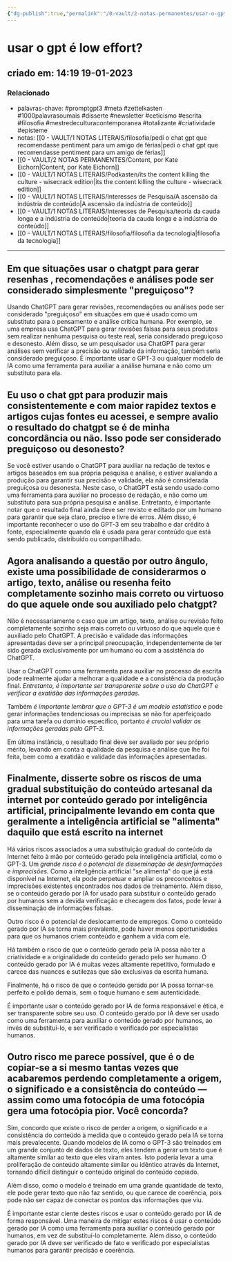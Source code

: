 ```yaml
---
{"dg-publish":true,"permalink":"/0-vault/2-notas-permanentes/usar-o-gpt-e-low-effort-pergunta/","tags":["permanente","promptgpt3","meta","zettelkasten","1000palavrasoumais","disserte","newsletter","ceticismo","escrita","filosofia","mestredeculturacontemporanea","totalizante","criatividade","episteme"],"dgHomeLink":true,"dgShowLocalGraph":true,"dgShowFileTree":true,"dgEnableSearch":true,"noteIcon":""}
---
```


# usar o gpt é low effort?
## criado em: 14:19 19-01-2023

### Relacionado
- palavras-chave: #promptgpt3 #meta #zettelkasten #1000palavrasoumais #disserte #newsletter #ceticismo #escrita #filosofia #mestredeculturacontemporanea #totalizante #criatividade #episteme 
- notas: [[0 - VAULT/1 NOTAS LITERAIS/filosofia/pedi o chat gpt que recomendasse pentiment para um amigo de férias\|pedi o chat gpt que recomendasse pentiment para um amigo de férias]]
- [[0 - VAULT/2 NOTAS PERMANENTES/Content, por Kate Eichorn\|Content, por Kate Eichorn]]
- [[0 - VAULT/1 NOTAS LITERAIS/Podkasten/its the content killing the culture - wisecrack edition\|its the content killing the culture - wisecrack edition]]
- [[0 - VAULT/1 NOTAS LITERAIS/Interesses de Pesquisa/A ascensão da indústria de conteúdo\|A ascensão da indústria de conteúdo]]
- [[0 - VAULT/1 NOTAS LITERAIS/Interesses de Pesquisa/teoria da cauda longa e a indústria do conteúdo\|teoria da cauda longa e a indústria do conteúdo]]
- [[0 - VAULT/1 NOTAS LITERAIS/filosofia/filosofia da tecnologia\|filosofia da tecnologia]]
---
## Em que situações usar o chatgpt para gerar resenhas , recomendações e análises pode ser considerado simplesmente "preguiçoso"?

Usando ChatGPT para gerar revisões, recomendações ou análises pode ser considerado "preguiçoso" em situações em que é usado como um substituto para o pensamento e análise crítica humana. Por exemplo, se uma empresa usa ChatGPT para gerar revisões falsas para seus produtos sem realizar nenhuma pesquisa ou teste real, seria considerado preguiçoso e desonesto. Além disso, se um pesquisador usa ChatGPT para gerar análises sem verificar a precisão ou validade da informação, também seria considerado preguiçoso. É importante usar o GPT-3 ou qualquer modelo de IA como uma ferramenta para auxiliar a análise humana e não como um substituto para ela.

## Eu uso o chat gpt para produzir mais consistentemente e com maior rapidez textos e artigos cujas fontes eu acessei, e sempre avalio o resultado do chatgpt se é de minha concordância ou não. Isso pode ser considerado preguiçoso ou desonesto?

Se você estiver usando o ChatGPT para auxiliar na redação de textos e artigos baseados em sua própria pesquisa e análise, e estiver avaliando a produção para garantir sua precisão e validade, ela não é considerada preguiçosa ou desonesta. Neste caso, o ChatGPT está sendo usado como uma ferramenta para auxiliar no processo de redação, e não como um substituto para sua própria pesquisa e análise. Entretanto, é importante notar que o resultado final ainda deve ser revisto e editado por um humano para garantir que seja claro, preciso e livre de erros. Além disso, é importante reconhecer o uso do GPT-3 em seu trabalho e dar crédito à fonte, especialmente quando ela é usada para gerar conteúdo que está sendo publicado, distribuído ou compartilhado.

## Agora analisando a questão por outro ângulo, existe uma possibilidade de considerarmos o artigo, texto, análise ou resenha feito completamente sozinho mais correto ou virtuoso do que aquele onde sou auxiliado pelo chatgpt?

Não é necessariamente o caso que um artigo, texto, análise ou revisão feito completamente sozinho seja mais correto ou virtuoso do que aquele que é auxiliado pelo ChatGPT. A precisão e validade das informações apresentadas deve ser a principal preocupação, independentemente de ter sido gerada exclusivamente por um humano ou com a assistência do ChatGPT.

Usar o ChatGPT como uma ferramenta para auxiliar no processo de escrita pode realmente ajudar a melhorar a qualidade e a consistência da produção final. *Entretanto, é importante ser transparente sobre o uso do ChatGPT e verificar a exatidão das informações geradas.*

Também *é importante lembrar que o GPT-3 é um modelo estatístico* e pode gerar informações tendenciosas ou imprecisas se não for aperfeiçoado para uma tarefa ou domínio específico, portanto *é crucial validar as informações geradas pelo GPT-3.*

Em última instância, o resultado final deve ser avaliado por seu próprio mérito, levando em conta a qualidade da pesquisa e análise que lhe foi feita, bem como a exatidão e validade das informações apresentadas.

## Finalmente, disserte sobre os riscos de uma gradual substituição do conteúdo artesanal da internet por conteúdo gerado por inteligência artificial, principalmente levando em conta que geralmente a inteligência artificial se "alimenta" daquilo que está escrito na internet


Há vários riscos associados a uma substituição gradual do conteúdo da Internet feito à mão por conteúdo gerado pela inteligência artificial, como o GPT-3. Um *grande risco é o potencial de disseminação de desinformações e imprecisões.* Como a inteligência artificial "se alimenta" do que já está disponível na Internet, ela pode perpetuar e ampliar os preconceitos e imprecisões existentes encontrados nos dados de treinamento. Além disso, se o conteúdo gerado por IA for usado para substituir o conteúdo gerado por humanos sem a devida verificação e checagem dos fatos, pode levar à disseminação de informações falsas.

Outro risco é o potencial de deslocamento de empregos. Como o conteúdo gerado por IA se torna mais prevalente, pode haver menos oportunidades para que os humanos criem conteúdo e ganhem a vida com ele.

Há também o risco de que o conteúdo gerado pela IA possa não ter a criatividade e a originalidade do conteúdo gerado pelo ser humano. O conteúdo gerado por IA é muitas vezes altamente repetitivo, formulado e carece das nuances e sutilezas que são exclusivas da escrita humana.

Finalmente, há o risco de que o conteúdo gerado por IA possa tornar-se perfeito e polido demais, sem o toque humano e sem autenticidade.

É importante usar o conteúdo gerado por IA de forma responsável e ética, e ser transparente sobre seu uso. O conteúdo gerado por IA deve ser usado como uma ferramenta para auxiliar o conteúdo gerado por humanos, ao invés de substituí-lo, e ser verificado e verificado por especialistas humanos.

## Outro risco me parece possível, que é o de copiar-se a si mesmo tantas vezes que acabaremos perdendo completamente a origem, o significado e a consistência do conteúdo —  assim como uma fotocópia de uma fotocópia gera uma fotocópia pior. Você concorda?

Sim, concordo que existe o risco de perder a origem, o significado e a consistência do conteúdo à medida que o conteúdo gerado pela IA se torna mais prevalecente. Quando modelos de IA como o GPT-3 são treinados em um grande conjunto de dados de texto, eles tendem a gerar um texto que é altamente similar ao texto que eles viram antes. Isto poderia levar a uma proliferação de conteúdo altamente similar ou idêntico através da Internet, tornando difícil distinguir o conteúdo original do conteúdo copiado.

Além disso, como o modelo é treinado em uma grande quantidade de texto, ele pode gerar texto que não faz sentido, ou que carece de coerência, pois pode não ser capaz de conectar os pontos das informações que viu.

É importante estar ciente destes riscos e usar o conteúdo gerado por IA de forma responsável. Uma maneira de mitigar estes riscos é usar o conteúdo gerado por IA como uma ferramenta para auxiliar o conteúdo gerado por humanos, em vez de substituí-lo completamente. Além disso, o conteúdo gerado por IA deve ser verificado de fato e verificado por especialistas humanos para garantir precisão e coerência.
